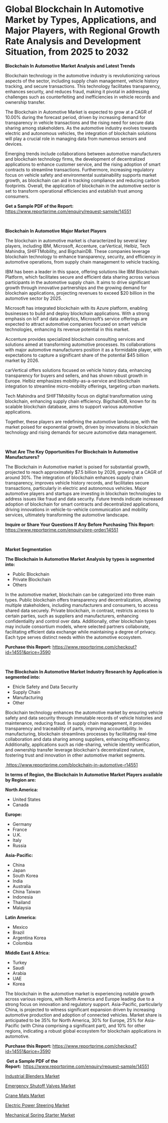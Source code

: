 <p><h1>Global Blockchain In Automotive Market by Types, Applications, and Major Players, with Regional Growth Rate Analysis and Development Situation, from 2025 to 2032</h1></p><p><strong>Blockchain In Automotive Market Analysis and Latest Trends</strong></p>
<p><p>Blockchain technology in the automotive industry is revolutionizing various aspects of the sector, including supply chain management, vehicle history tracking, and secure transactions. This technology facilitates transparency, enhances security, and reduces fraud, making it pivotal in addressing challenges such as counterfeiting and inefficiencies in vehicle records and ownership transfer.</p><p>The Blockchain in Automotive Market is expected to grow at a CAGR of 10.00% during the forecast period, driven by increasing demand for transparency in vehicle transactions and the rising need for secure data sharing among stakeholders. As the automotive industry evolves towards electric and autonomous vehicles, the integration of blockchain solutions will play a crucial role in managing data from numerous sensors and devices.</p><p>Emerging trends include collaborations between automotive manufacturers and blockchain technology firms, the development of decentralized applications to enhance customer service, and the rising adoption of smart contracts to streamline transactions. Furthermore, increasing regulatory focus on vehicle safety and environmental sustainability supports market growth, as blockchain can aid in tracking compliance and reducing carbon footprints. Overall, the application of blockchain in the automotive sector is set to transform operational efficiencies and establish trust among consumers.</p></p>
<p><strong>Get a Sample PDF of the Report:&nbsp;</strong> <a href="https://www.reportprime.com/enquiry/request-sample/14551?utm_campaign=2797&utm_medium=2&utm_source=Github&utm_content=ia&utm_term=20032025&utm_id=blockchain-in-automotive">https://www.reportprime.com/enquiry/request-sample/14551</a></p>
<p>&nbsp;</p>
<p><strong>Blockchain In Automotive Major Market Players</strong></p>
<p><p>The blockchain in automotive market is characterized by several key players, including IBM, Microsoft, Accenture, carVertical, Helbiz, Tech Mahindra, SHIFTMobility, and BigchainDB. These companies leverage blockchain technology to enhance transparency, security, and efficiency in automotive operations, from supply chain management to vehicle tracking.</p><p>IBM has been a leader in this space, offering solutions like IBM Blockchain Platform, which facilitates secure and efficient data sharing across various participants in the automotive supply chain. It aims to drive significant growth through innovative partnerships and the growing demand for blockchain applications, projecting revenues to exceed $20 billion in the automotive sector by 2025.</p><p>Microsoft has integrated blockchain with its Azure platform, enabling businesses to build and deploy blockchain applications. With a strong emphasis on IoT and data analytics, Microsoft’s service offerings are expected to attract automotive companies focused on smart vehicle technologies, enhancing its revenue potential in this market.</p><p>Accenture provides specialized blockchain consulting services and solutions aimed at transforming automotive processes. Its collaborations with major automotive manufacturers position it as a formidable player, with expectations to capture a significant share of the potential $45 billion market by 2026.</p><p>carVertical offers solutions focused on vehicle history data, enhancing transparency for buyers and sellers, and has shown robust growth in Europe. Helbiz emphasizes mobility-as-a-service and blockchain integration to streamline micro-mobility offerings, targeting urban markets.</p><p>Tech Mahindra and SHIFTMobility focus on digital transformation using blockchain, enhancing supply chain efficiency. BigchainDB, known for its scalable blockchain database, aims to support various automotive applications.</p><p>Together, these players are redefining the automotive landscape, with the market poised for exponential growth, driven by innovations in blockchain technology and rising demands for secure automotive data management.</p></p>
<p>&nbsp;</p>
<p><strong>What Are The Key Opportunities For Blockchain In Automotive Manufacturers?</strong></p>
<p><p>The Blockchain in Automotive market is poised for substantial growth, projected to reach approximately $7.5 billion by 2026, growing at a CAGR of around 30%. The integration of blockchain enhances supply chain transparency, improves vehicle history records, and facilitates secure transactions, particularly in electric and autonomous vehicles. Major automotive players and startups are investing in blockchain technologies to address issues like fraud and data security. Future trends indicate increased adoption of blockchain for smart contracts and decentralized applications, driving innovations in vehicle-to-vehicle communication and mobility services, ultimately transforming the automotive landscape.</p></p>
<p><strong>Inquire or Share Your Questions If Any Before Purchasing This Report:</strong> <a href="https://www.reportprime.com/enquiry/pre-order/14551?utm_campaign=2797&utm_medium=2&utm_source=Github&utm_content=ia&utm_term=20032025&utm_id=blockchain-in-automotive">https://www.reportprime.com/enquiry/pre-order/14551</a></p>
<p>&nbsp;</p>
<p><strong>Market Segmentation</strong></p>
<p><strong>The Blockchain In Automotive Market Analysis by types is segmented into:</strong></p>
<p><ul><li>Public Blockchain</li><li>Private Blockchain</li><li>Others</li></ul></p>
<p><p>In the automotive market, blockchain can be categorized into three main types. Public blockchain offers transparency and decentralization, allowing multiple stakeholders, including manufacturers and consumers, to access shared data securely. Private blockchain, in contrast, restricts access to certain parties, such as suppliers and manufacturers, enhancing confidentiality and control over data. Additionally, other blockchain types may include consortium models, where selected partners collaborate, facilitating efficient data exchange while maintaining a degree of privacy. Each type serves distinct needs within the automotive ecosystem.</p></p>
<p><strong>Purchase this Report:&nbsp;</strong><a href="https://www.reportprime.com/checkout?id=14551&price=3590&utm_campaign=2797&utm_medium=2&utm_source=Github&utm_content=ia&utm_term=20032025&utm_id=blockchain-in-automotive">https://www.reportprime.com/checkout?id=14551&price=3590</a></p>
<p>&nbsp;</p>
<p><strong>The Blockchain In Automotive Market Industry Research by Application is segmented into:</strong></p>
<p><ul><li>Ehicle Safety and Data Security</li><li>Supply Chain</li><li>Manufacturing</li><li>Other</li></ul></p>
<p><p>Blockchain technology enhances the automotive market by ensuring vehicle safety and data security through immutable records of vehicle histories and maintenance, reducing fraud. In supply chain management, it provides transparency and traceability of parts, improving accountability. In manufacturing, blockchain streamlines processes by facilitating real-time collaboration and data sharing among suppliers, enhancing efficiency. Additionally, applications such as ride-sharing, vehicle identity verification, and ownership transfer leverage blockchain's decentralized nature, fostering trust and innovation in other automotive market segments.</p></p>
<p><a href="https://www.reportprime.com/blockchain-in-automotive-r14551?utm_campaign=2797&utm_medium=2&utm_source=Github&utm_content=ia&utm_term=20032025&utm_id=blockchain-in-automotive">&nbsp;https://www.reportprime.com/blockchain-in-automotive-r14551</a></p>
<p><strong>In terms of Region, the Blockchain In Automotive Market Players available by Region are:</strong></p>
<p>
    <p> <strong> North America: </strong>
        <ul>
            <li>United States</li>
            <li>Canada</li>
        </ul>
        </p> 
    <p> <strong> Europe: </strong>
        <ul>
            <li>Germany</li>
            <li>France</li>
            <li>U.K.</li>
            <li>Italy</li>
            <li>Russia</li>
        </ul>
        </p> 
    <p> <strong> Asia-Pacific: </strong>
        <ul>
            <li>China</li>
            <li>Japan</li>
            <li>South Korea</li>
            <li>India</li>
            <li>Australia</li>
            <li>China Taiwan</li>
            <li>Indonesia</li>
            <li>Thailand</li>
            <li>Malaysia</li>
        </ul>
        </p> 
    <p> <strong> Latin America: </strong>
        <ul>
            <li>Mexico</li>
            <li>Brazil</li>
            <li>Argentina Korea</li>
            <li>Colombia</li>
        </ul>
        </p> 
    <p> <strong> Middle East & Africa: </strong>
        <ul>
            <li>Turkey</li>
            <li>Saudi</li>
            <li>Arabia</li>
            <li>UAE</li>
            <li>Korea</li>
        </ul>
    </p>
    </p>
<p><p>The blockchain in the automotive market is experiencing notable growth across various regions, with North America and Europe leading due to a strong focus on innovation and regulatory support. Asia-Pacific, particularly China, is projected to witness significant expansion driven by increasing automotive production and adoption of connected vehicles. Market share is anticipated to be 35% for North America, 30% for Europe, 25% for Asia-Pacific (with China comprising a significant part), and 10% for other regions, indicating a robust global ecosystem for blockchain applications in automotive.</p></p>
<p><strong>Purchase this Report: </strong><a href="https://www.reportprime.com/checkout?id=14551&price=3590&utm_campaign=2797&utm_medium=2&utm_source=Github&utm_content=ia&utm_term=20032025&utm_id=blockchain-in-automotive">https://www.reportprime.com/checkout?id=14551&price=3590</a></p>
<p>&nbsp;<strong>Get a Sample PDF of the Report:&nbsp;&nbsp;</strong><a href="https://www.reportprime.com/enquiry/request-sample/14551?utm_campaign=2797&utm_medium=2&utm_source=Github&utm_content=ia&utm_term=20032025&utm_id=blockchain-in-automotive">https://www.reportprime.com/enquiry/request-sample/14551</a></p>
<p><strong></strong></p>
<p><p><a href="https://www.linkedin.com/pulse/in-depth-industrial-blenders-market-report-size-share-jrcmf?utm_campaign=2797&utm_medium=2&utm_source=Github&utm_content=ia&utm_term=20032025&utm_id=blockchain-in-automotive">Industrial Blenders Market</a></p><p><a href="https://www.linkedin.com/pulse/growth-opportunities-challenges-emergency-shutoff-valves-tq2ff?utm_campaign=2797&utm_medium=2&utm_source=Github&utm_content=ia&utm_term=20032025&utm_id=blockchain-in-automotive">Emergency Shutoff Valves Market</a></p><p><a href="https://www.linkedin.com/pulse/global-crane-mats-marketacomprehensive-analysis-market-85gvf?utm_campaign=2797&utm_medium=2&utm_source=Github&utm_content=ia&utm_term=20032025&utm_id=blockchain-in-automotive">Crane Mats Market</a></p><p><a href="https://www.linkedin.com/pulse/in-depth-evaluation-electric-power-steering-market-amacro-vuqpf?utm_campaign=2797&utm_medium=2&utm_source=Github&utm_content=ia&utm_term=20032025&utm_id=blockchain-in-automotive">Electric Power Steering Market</a></p><p><a href="https://www.linkedin.com/pulse/comprehensive-report-mechanical-spring-starter-market-8htff?utm_campaign=2797&utm_medium=2&utm_source=Github&utm_content=ia&utm_term=20032025&utm_id=blockchain-in-automotive">Mechanical Spring Starter Market</a></p></p>